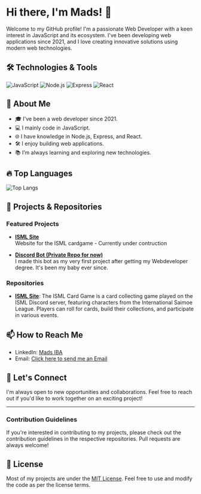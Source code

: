 # Hi there, I'm Mads! 👋

Welcome to my GitHub profile! I'm a passionate Web Developer with a keen interest in JavaScript and its ecosystem. I've been developing web applications since 2021, and I love creating innovative solutions using modern web technologies.

## 🛠️ Technologies & Tools

![JavaScript](https://img.shields.io/badge/-JavaScript-000?&logo=JavaScript)
![Node.js](https://img.shields.io/badge/-Node.js-000?&logo=Node.js)
![Express](https://img.shields.io/badge/-Express-000?&logo=Express)
![React](https://img.shields.io/badge/-React-000?&logo=React)

## 🚀 About Me

- 🎓 I've been a web developer since 2021.
- 💻 I mainly code in JavaScript.
- 🌐 I have knowledge in Node.js, Express, and React.
- 🛠️ I enjoy building web applications.
- 📚 I’m always learning and exploring new technologies.

## 🔥 Top Languages

![Top Langs](https://github-readme-stats.vercel.app/api/top-langs/?username=MadsIBA&layout=compact&theme=radical)

## 🧰 Projects & Repositories

### Featured Projects

- [**ISML Site**](https://github.com/MadsIBA/ISMLsite)  
  Website for the ISML cardgame - Currently under contruction
  
- [**Discord Bot (Private Repo for now)**](https://github.com/MadsIBA/VanillaTS)  
  I made this bot as my very first project after getting my Webdeveloper degree. It's been my baby ever since.

### Repositories

- [**ISML Site**](https://github.com/MadsIBA/ISMLsite): The ISML Card Game is a card collecting game played on the ISML Discord server, featuring characters from the International Saimoe League. Players can roll for cards, build their collections, and participate in various events.

## 📫 How to Reach Me

- LinkedIn: [Mads IBA]([https://www.linkedin.com/in/mads-iba/](https://www.linkedin.com/in/mm2097/))
- Email: [Click here to send me an Email](mailto:mads2097@gmail.com)

## 🌱 Let's Connect

I'm always open to new opportunities and collaborations. Feel free to reach out if you'd like to work together on an exciting project!

---

### Contribution Guidelines

If you're interested in contributing to my projects, please check out the contribution guidelines in the respective repositories. Pull requests are always welcome!

## 📜 License

Most of my projects are under the [MIT License](https://opensource.org/licenses/MIT). Feel free to use and modify the code as per the license terms.
